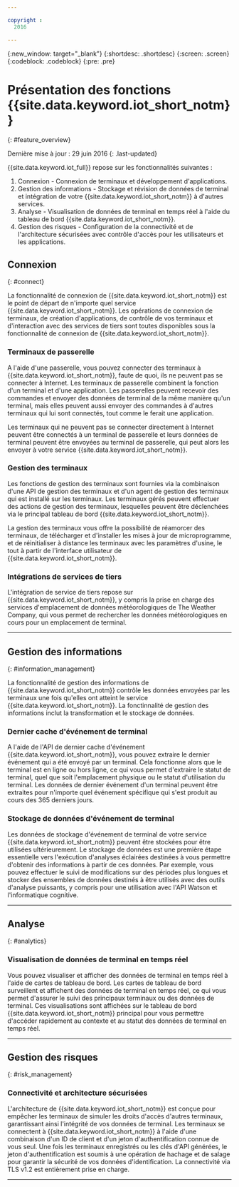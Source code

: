 ```yaml
---

copyright :
  2016

---
```


{:new_window: target="\_blank"}
{:shortdesc: .shortdesc}
{:screen: .screen}
{:codeblock: .codeblock}
{:pre: .pre}

# Présentation des fonctions {{site.data.keyword.iot_short_notm}}
{: #feature_overview}

Dernière mise à jour : 29 juin 2016
{: .last-updated}

{{site.data.keyword.iot_full}} repose sur les fonctionnalités suivantes :

  1. Connexion - Connexion de terminaux et développement d'applications.
  2. Gestion des informations - Stockage et révision de données de terminal et intégration de votre {{site.data.keyword.iot_short_notm}} à d'autres services.
  3. Analyse - Visualisation de données de terminal en temps réel à l'aide du tableau de bord {{site.data.keyword.iot_short_notm}}.
  4. Gestion des risques - Configuration de la connectivité et de l'architecture sécurisées avec contrôle d'accès pour les utilisateurs et les applications.

## Connexion
{: #connect}

La fonctionnalité de connexion de {{site.data.keyword.iot_short_notm}} est le point de départ de n'importe quel service {{site.data.keyword.iot_short_notm}}. Les opérations de connexion de terminaux, de création d'applications, de contrôle de vos terminaux et d'interaction avec des services de tiers sont toutes disponibles sous la fonctionnalité de connexion de {{site.data.keyword.iot_short_notm}}.

### Terminaux de passerelle

A l'aide d'une passerelle, vous pouvez connecter des terminaux à {{site.data.keyword.iot_short_notm}}, faute de quoi, ils ne peuvent pas se connecter à Internet. Les terminaux de passerelle combinent la fonction d'un terminal et d'une application. Les passerelles peuvent recevoir des commandes et envoyer des données de terminal de la même manière qu'un terminal, mais elles peuvent aussi envoyer des commandes à d'autres terminaux qui lui sont connectés, tout comme le ferait une application.

Les terminaux qui ne peuvent pas se connecter directement à Internet peuvent être connectés à un terminal de passerelle et leurs données de terminal peuvent être envoyées au terminal de passerelle, qui peut alors les envoyer à votre service {{site.data.keyword.iot_short_notm}}.

### Gestion des terminaux

Les fonctions de gestion des terminaux sont fournies via la combinaison d'une API de gestion des terminaux et d'un agent de gestion des terminaux qui est installé sur les terminaux. Les terminaux gérés peuvent effectuer des actions de gestion des terminaux, lesquelles peuvent être déclenchées via le principal tableau de bord {{site.data.keyword.iot_short_notm}}.

La gestion des terminaux vous offre la possibilité de réamorcer des terminaux, de télécharger et d'installer les mises à jour de microprogramme, et de réinitialiser à distance les terminaux avec les paramètres d'usine, le tout à partir de l'interface utilisateur de {{site.data.keyword.iot_short_notm}}.

### Intégrations de services de tiers

L'intégration de service de tiers repose sur {{site.data.keyword.iot_short_notm}}, y compris la prise en charge des services d'emplacement de données météorologiques de The Weather Company, qui vous permet de rechercher les données météorologiques en cours pour un emplacement de terminal.

---

## Gestion des informations
{: #information_management}

La fonctionnalité de gestion des informations de {{site.data.keyword.iot_short_notm}} contrôle les données envoyées par les terminaux une fois qu'elles ont atteint le service {{site.data.keyword.iot_short_notm}}. La fonctinnalité de gestion des informations inclut la transformation et le stockage de données.

### Dernier cache d'événement de terminal

A l'aide de l'API de dernier cache d'événement {{site.data.keyword.iot_short_notm}}, vous pouvez extraire le dernier événement qui a été envoyé par un terminal. Cela fonctionne alors que le terminal est en ligne ou hors ligne, ce qui vous permet d'extraire le statut de terminal, quel que soit l'emplacement physique ou le statut d'utilisation du terminal. Les données de dernier événement d'un terminal peuvent être extraites pour n'importe quel événement spécifique qui s'est produit au cours des 365 derniers jours.

### Stockage de données d'événement de terminal

Les données de stockage d'événement de terminal de votre service {{site.data.keyword.iot_short_notm}} peuvent être stockées pour être utilisées ultérieurement. Le stockage de données est une première étape essentielle vers l'exécution d'analyses éclairées destinées à vous permettre d'obtenir des informations à partir de ces données.  Par exemple, vous pouvez effectuer le suivi de modifications sur des périodes plus longues et stocker des ensembles de données destinés à être utilisés avec des outils d'analyse puissants, y compris pour une utilisation avec l'API Watson et l'informatique cognitive.

---

## Analyse
{: #analytics}

### Visualisation de données de terminal en temps réel

Vous pouvez visualiser et afficher des données de terminal en temps réel à l'aide de cartes de tableau de bord. Les cartes de tableau de bord surveillent et affichent des données de terminal en temps réel, ce qui vous permet d'assurer le suivi des principaux terminaux ou des données de terminal. Ces visualisations sont affichées sur le tableau de bord {{site.data.keyword.iot_short_notm}} principal pour vous permettre d'accéder rapidement au contexte et au statut des données de terminal en temps réel.

---

## Gestion des risques
{: #risk_management}

### Connectivité et architecture sécurisées

L'architecture de {{site.data.keyword.iot_short_notm}} est conçue pour empêcher les terminaux de simuler les droits d'accès d'autres terminaux, garantissant ainsi l'intégrité de vos données de terminal. Les terminaux se connectent à {{site.data.keyword.iot_short_notm}} à l'aide d'une combinaison d'un ID de client et d'un jeton d'authentification connue de vous seul. Une fois les terminaux enregistrés ou les clés d'API générées, le jeton d'authentification est soumis à une opération de hachage et de salage pour garantir la sécurité de vos données d'identification. La connectivité via TLS v1.2 est entièrement prise en charge.

---
